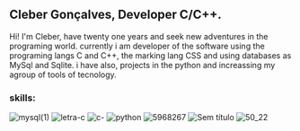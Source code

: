## Cleber Gonçalves, Developer C/C++.

Hi! I'm Cleber, have twenty one years and seek new adventures in the programing world.
currently i am developer of the software using the programing langs C and C++, the marking lang CSS and using databases as MySql and Sqlite.
i have also, projects in the python and increassing my agroup of tools of tecnology.



### skills: 



![mysql(1)](https://github.com/Cleber-git/Cleber-git/assets/109536047/79db7297-7f6b-43e2-a588-caccb59eb138)
![letra-c](https://github.com/Cleber-git/Cleber-git/assets/109536047/e4d58178-1104-448a-955a-0b02d74ccc83)
![c-](https://github.com/Cleber-git/Cleber-git/assets/109536047/aa9d9250-55a1-450a-a02c-44f3bab6d59d)
![python](https://github.com/Cleber-git/Cleber-git/assets/109536047/f8b5e4da-0d4a-4eb7-b7d1-3b7b7f8f049a)
![5968267](https://github.com/Cleber-git/Cleber-git/assets/109536047/734d1070-8168-4230-8033-c0bdd675497d)
![Sem título](https://github.com/Cleber-git/Cleber-git/assets/109536047/2b862b04-1c43-4d06-9572-96822185d395)
![50_22](https://github.com/Cleber-git/Cleber-git/assets/109536047/87eb2252-842d-43af-a5cc-c0001404065c)







<!---
Cleber-git/Cleber-git is a ✨ special ✨ repository because its `README.md` (this file) appears on your GitHub profile.
You can click the Preview link to take a look at your changes.
--->

